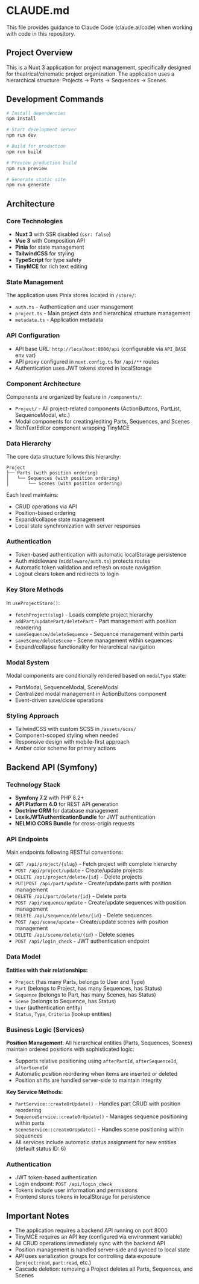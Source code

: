 # CLAUDE.md

This file provides guidance to Claude Code (claude.ai/code) when working with code in this repository.

## Project Overview

This is a Nuxt 3 application for project management, specifically designed for theatrical/cinematic project organization. The application uses a hierarchical structure: Projects → Parts → Sequences → Scenes.

## Development Commands

```bash
# Install dependencies
npm install

# Start development server
npm run dev

# Build for production
npm run build

# Preview production build
npm run preview

# Generate static site
npm run generate
```

## Architecture

### Core Technologies
- **Nuxt 3** with SSR disabled (`ssr: false`)
- **Vue 3** with Composition API
- **Pinia** for state management
- **TailwindCSS** for styling
- **TypeScript** for type safety
- **TinyMCE** for rich text editing

### State Management
The application uses Pinia stores located in `/store/`:
- `auth.ts` - Authentication and user management
- `project.ts` - Main project data and hierarchical structure management
- `metadata.ts` - Application metadata

### API Configuration
- API base URL: `http://localhost:8000/api` (configurable via `API_BASE` env var)
- API proxy configured in `nuxt.config.ts` for `/api/**` routes
- Authentication uses JWT tokens stored in localStorage

### Component Architecture
Components are organized by feature in `/components/`:
- `Project/` - All project-related components (ActionButtons, PartList, SequenceModal, etc.)
- Modal components for creating/editing Parts, Sequences, and Scenes
- RichTextEditor component wrapping TinyMCE

### Data Hierarchy
The core data structure follows this hierarchy:
```
Project
├── Parts (with position ordering)
│   └── Sequences (with position ordering)
│       └── Scenes (with position ordering)
```

Each level maintains:
- CRUD operations via API
- Position-based ordering
- Expand/collapse state management
- Local state synchronization with server responses

### Authentication
- Token-based authentication with automatic localStorage persistence
- Auth middleware (`middleware/auth.ts`) protects routes
- Automatic token validation and refresh on route navigation
- Logout clears token and redirects to login

### Key Store Methods
In `useProjectStore()`:
- `fetchProject(slug)` - Loads complete project hierarchy
- `addPart/updatePart/deletePart` - Part management with position reordering
- `saveSequence/deleteSequence` - Sequence management within parts
- `saveScene/deleteScene` - Scene management within sequences
- Expand/collapse functionality for hierarchical navigation

### Modal System
Modal components are conditionally rendered based on `modalType` state:
- PartModal, SequenceModal, SceneModal
- Centralized modal management in ActionButtons component
- Event-driven save/close operations

### Styling Approach
- TailwindCSS with custom SCSS in `/assets/scss/`
- Component-scoped styling when needed
- Responsive design with mobile-first approach
- Amber color scheme for primary actions

## Backend API (Symfony)

### Technology Stack
- **Symfony 7.2** with PHP 8.2+
- **API Platform 4.0** for REST API generation
- **Doctrine ORM** for database management
- **LexikJWTAuthenticationBundle** for JWT authentication
- **NELMIO CORS Bundle** for cross-origin requests

### API Endpoints
Main endpoints following RESTful conventions:
- `GET /api/project/{slug}` - Fetch project with complete hierarchy
- `POST /api/project/update` - Create/update projects
- `DELETE /api/project/delete/{id}` - Delete projects
- `PUT|POST /api/part/update` - Create/update parts with position management
- `DELETE /api/part/delete/{id}` - Delete parts
- `POST /api/sequence/update` - Create/update sequences with position management
- `DELETE /api/sequence/delete/{id}` - Delete sequences
- `POST /api/scene/update` - Create/update scenes with position management
- `DELETE /api/scene/delete/{id}` - Delete scenes
- `POST /api/login_check` - JWT authentication endpoint

### Data Model
**Entities with their relationships:**
- `Project` (has many Parts, belongs to User and Type)
- `Part` (belongs to Project, has many Sequences, has Status)
- `Sequence` (belongs to Part, has many Scenes, has Status)
- `Scene` (belongs to Sequence, has Status)
- `User` (authentication entity)
- `Status`, `Type`, `Criteria` (lookup entities)

### Business Logic (Services)
**Position Management**: All hierarchical entities (Parts, Sequences, Scenes) maintain ordered positions with sophisticated logic:
- Supports relative positioning using `afterPartId`, `afterSequenceId`, `afterSceneId`
- Automatic position reordering when items are inserted or deleted
- Position shifts are handled server-side to maintain integrity

**Key Service Methods:**
- `PartService::createOrUpdate()` - Handles part CRUD with position reordering
- `SequenceService::createOrUpdate()` - Manages sequence positioning within parts  
- `SceneService::createOrUpdate()` - Handles scene positioning within sequences
- All services include automatic status assignment for new entities (default status ID: 6)

### Authentication
- JWT token-based authentication
- Login endpoint: `POST /api/login_check`
- Tokens include user information and permissions
- Frontend stores tokens in localStorage for persistence

## Important Notes
- The application requires a backend API running on port 8000
- TinyMCE requires an API key (configured via environment variable)
- All CRUD operations immediately sync with the backend API
- Position management is handled server-side and synced to local state
- API uses serialization groups for controlling data exposure (`project:read`, `part:read`, etc.)
- Cascade deletion: removing a Project deletes all Parts, Sequences, and Scenes